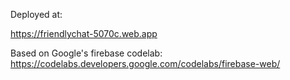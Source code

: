 Deployed at:

https://friendlychat-5070c.web.app


Based on Google's firebase codelab:
https://codelabs.developers.google.com/codelabs/firebase-web/
